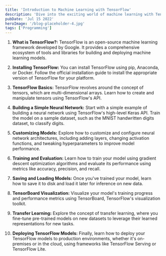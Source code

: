 ```yaml
---
title: 'Introduction to Machine Learning with TensorFlow'
description: 'Dive into the exciting world of machine learning with TensorFlow, one of the most popular deep learning frameworks. This blog post provides a beginner-friendly introduction to TensorFlow, covering its basic concepts and how to get started with building your first machine learning models.'
pubDate: 'Jul 15 2022'
heroImage: '/blog-placeholder-4.jpg'
tags: ['Programming']
---
```


1. **What is TensorFlow?:** TensorFlow is an open-source machine learning framework developed by Google. It provides a
   comprehensive ecosystem of tools and libraries for building and deploying machine learning models.

2. **Installing TensorFlow:** You can install TensorFlow using pip, Anaconda, or Docker. Follow the official
   installation guide to install the appropriate version of TensorFlow for your platform.

3. **TensorFlow Basics:** TensorFlow revolves around the concept of tensors, which are multi-dimensional arrays. Learn
   how to create and manipulate tensors using TensorFlow's API.

4. **Building a Simple Neural Network:** Start with a simple example of building a neural network using TensorFlow's
   high-level Keras API. Train the model on a sample dataset, such as the MNIST handwritten digits dataset, to classify
   digits.

5. **Customizing Models:** Explore how to customize and configure neural network architectures, including adding layers,
   changing activation functions, and tweaking hyperparameters to improve model performance.

6. **Training and Evaluation:** Learn how to train your model using gradient descent optimization algorithms and
   evaluate its performance using metrics like accuracy, precision, and recall.

7. **Saving and Loading Models:** Once you've trained your model, learn how to save it to disk and load it later for
   inference on new data.

8. **TensorBoard Visualization:** Visualize your model's training progress and performance metrics using TensorBoard,
   TensorFlow's visualization toolkit.

9. **Transfer Learning:** Explore the concept of transfer learning, where you fine-tune pre-trained models on new
   datasets to leverage their learned representations for new tasks.

10. **Deploying TensorFlow Models:** Finally, learn how to deploy your TensorFlow models to production environments,
    whether it's on-premises or in the cloud, using frameworks like TensorFlow Serving or TensorFlow Lite.
